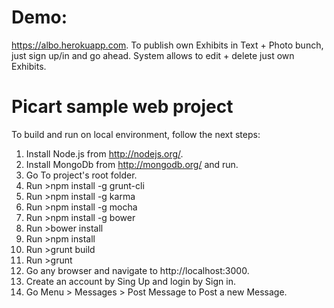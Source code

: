 Demo:
====
https://albo.herokuapp.com.
To publish own Exhibits in Text + Photo bunch, just sign up/in and go ahead.
System allows to edit + delete just own Exhibits.


Picart sample web project
=========================
To build and run on local environment, follow the next steps:

1. Install Node.js from http://nodejs.org/.
2. Install MongoDb from http://mongodb.org/ and run.
3. Go To project's root folder.
4. Run >npm install -g grunt-cli
5. Run >npm install -g karma
6. Run >npm install -g mocha
7. Run >npm install -g bower
8. Run >bower install
9. Run >npm install
10. Run >grunt build
11. Run >grunt
12. Go any browser and navigate to http://localhost:3000.
13. Create an account by Sing Up and login by Sign in.
14. Go Menu > Messages > Post Message to Post a new Message.


